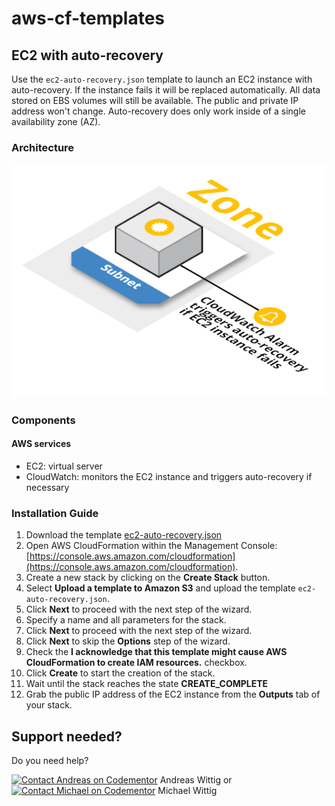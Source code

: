 # aws-cf-templates

## EC2 with auto-recovery

Use the `ec2-auto-recovery.json` template to launch an EC2 instance with auto-recovery. If the instance fails it will be replaced automatically. All data stored on EBS volumes will still be available. The public and private IP address won't change. Auto-recovery does only work inside of a single availability zone (AZ).

### Architecture

![Architecture](./ec2-auto-recovery.png?raw=true "Architecture")

### Components

#### AWS services

* EC2: virtual server
* CloudWatch: monitors the EC2 instance and triggers auto-recovery if necessary

### Installation Guide

1. Download the template [ec2-auto-recovery.json](https://raw.githubusercontent.com/widdix/aws-cf-templates/master/ec2/ec2-auto-recovery.json)
1. Open AWS CloudFormation within the Management Console: [https://console.aws.amazon.com/cloudformation](https://console.aws.amazon.com/cloudformation).
1. Create a new stack by clicking on the **Create Stack** button.
1. Select **Upload a template to Amazon S3** and upload the template `ec2-auto-recovery.json`.
1. Click **Next** to proceed with the next step of the wizard.
1. Specify a name and all parameters for the stack.
1. Click **Next** to proceed with the next step of the wizard.
1. Click **Next** to skip the **Options** step of the wizard.
1. Check the **I acknowledge that this template might cause AWS CloudFormation to create IAM resources.** checkbox.
1. Click **Create** to start the creation of the stack.
1. Wait until the stack reaches the state **CREATE_COMPLETE**
1. Grab the public IP address of the EC2 instance from the **Outputs** tab of your stack.

## Support needed?

Do you need help?

[![Contact Andreas on Codementor](https://cdn.codementor.io/badges/contact_me_github.svg)](https://www.codementor.io/andreaswittig) Andreas Wittig or [![Contact Michael on Codementor](https://cdn.codementor.io/badges/contact_me_github.svg)](https://www.codementor.io/michaelwittig) Michael Wittig
